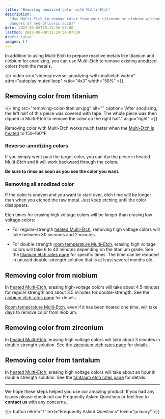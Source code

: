 ```yaml
---
title: 'Removing anodized color with Multi-Etch'
description:
  'Use Multi-Etch to remove color from your titanium or niobium without the
  dangers of hydrofluoric acid!'
date: 2022-08-08T15:24:56-07:00
lastmod: 2022-08-08T15:24:56-07:00
draft: false
images: []
---
```


In addition to using Multi-Etch to prepare reactive metals like titanium and
niobium for anodizing, you can use Multi-Etch to remove existing anodized colors
from the metals.

{{< video src="videos/reverse-anodizing-with-multietch.webm" attrs="autoplay muted loop" ratio="4x3" width="50%" >}}

## Removing color from titanium

{{< img src="removing-color-titanium.jpg" alt="" caption="After anodizing, the left half of this piece was covered with tape. The whole piece was then dipped in Multi-Etch to remove the color on the right half." align="right" >}}

Removing color with Multi-Etch works much faster when the
[Multi-Etch is heated](/how-to-use/heated/) to 150–160°F.

### Reverse-anodizing colors

If you simply went past the target color, you can dip the piece in heated
Multi-Etch and it will work backward through the colors.

**Be sure to rinse as soon as you see the color you want.**

### Removing all anodized color

If the color is uneven and you want to start over, etch time will be longer than
when you etched the raw metal. Just keep etching until the color disappears.

Etch times for erasing high voltage colors will be longer than erasing low
voltage colors:

- For regular-strength [heated Multi-Etch](/how-to-use/heated/), removing high
  voltage colors will take between 30 seconds and 2 minutes.

- For double strength
  [room temperature Multi-Etch](/how-to-use/room-temperature/), erasing high
  voltage colors will take 6 to 40 minutes depending on the titanium grade. See
  the [titanium etch rates page](/etch-rates/titanium/) for specific times. The
  time can be reduced in unused double-strength solution that is at least
  several months old.

## Removing color from niobium

In [heated Multi-Etch](/how-to-use/heated/), erasing high-voltage colors will
take about 4.5 minutes for regular strength and about 3.5 minutes for
double-strength. See the [niobium etch rates page](/etch-rates/niobium/) for
details.

[Room temperature Multi-Etch](/how-to-use/room-temperature/), even if it has
been heated one time, will take days to remove color from niobium.

## Removing color from zirconium

In [heated Multi-Etch](/how-to-use/heated/), erasing high voltage colors will
take about 3 minutes in double strength solution. See the
[zirconium etch rates page](/etch-rates/zirconium/) for details.

## Removing color from tantalum

In [heated Multi-Etch](/how-to-use/heated/), erasing high voltage colors will
take about an hour in double strength solution. See the
[tantalum etch rates page](/etch-rates/tantalum/) for details.

---

We hope these steps helped you use our amazing product! If you had any issues
please check out our Frequently Asked Questions or feel free to
**[contact us](/contact)** with any concerns.

{{< button relref="/" text="Frequently Asked Questions" level="primary" >}}
